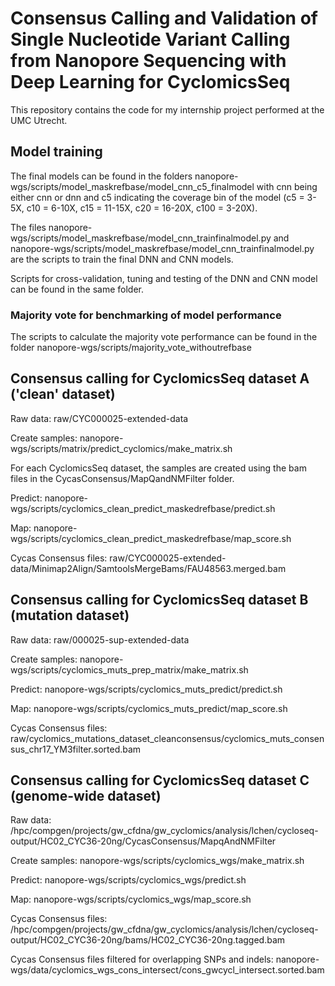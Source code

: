 # Consensus Calling and Validation of Single Nucleotide Variant Calling from Nanopore Sequencing with Deep Learning for CyclomicsSeq

This repository contains the code for my internship project performed at the UMC Utrecht. 

## Model training
The final models can be found in the folders nanopore-wgs/scripts/model_maskrefbase/model_cnn_c5_finalmodel with cnn being either cnn or dnn and c5 indicating the coverage bin of the model (c5 = 3-5X, c10 = 6-10X, c15 = 11-15X, c20 = 16-20X, c100 = 3-20X).

The files nanopore-wgs/scripts/model_maskrefbase/model_cnn_trainfinalmodel.py and nanopore-wgs/scripts/model_maskrefbase/model_cnn_trainfinalmodel.py are the scripts to train the final DNN and CNN models.

Scripts for cross-validation, tuning and testing of the DNN and CNN model can be found in the same folder. 

### Majority vote for benchmarking of model performance
The scripts to calculate the majority vote performance can be found in the folder nanopore-wgs/scripts/majority_vote_withoutrefbase

## Consensus calling for CyclomicsSeq dataset A ('clean' dataset)
Raw data: raw/CYC000025-extended-data

Create samples: nanopore-wgs/scripts/matrix/predict_cyclomics/make_matrix.sh

For each CyclomicsSeq dataset, the samples are created using the bam files in the CycasConsensus/MapQandNMFilter folder.

Predict: nanopore-wgs/scripts/cyclomics_clean_predict_maskedrefbase/predict.sh

Map: nanopore-wgs/scripts/cyclomics_clean_predict_maskedrefbase/map_score.sh

Cycas Consensus files: raw/CYC000025-extended-data/Minimap2Align/SamtoolsMergeBams/FAU48563.merged.bam

## Consensus calling for CyclomicsSeq dataset B (mutation dataset)
Raw data: raw/000025-sup-extended-data

Create samples: nanopore-wgs/scripts/cyclomics_muts_prep_matrix/make_matrix.sh

Predict: nanopore-wgs/scripts/cyclomics_muts_predict/predict.sh

Map: nanopore-wgs/scripts/cyclomics_muts_predict/map_score.sh

Cycas Consensus files: raw/cyclomics_mutations_dataset_cleanconsensus/cyclomics_muts_consensus_chr17_YM3filter.sorted.bam

## Consensus calling for CyclomicsSeq dataset C (genome-wide dataset)
Raw data: /hpc/compgen/projects/gw_cfdna/gw_cyclomics/analysis/lchen/cycloseq-output/HC02_CYC36-20ng/CycasConsensus/MapqAndNMFilter

Create samples: nanopore-wgs/scripts/cyclomics_wgs/make_matrix.sh

Predict: nanopore-wgs/scripts/cyclomics_wgs/predict.sh

Map: nanopore-wgs/scripts/cyclomics_wgs/map_score.sh

Cycas Consensus files: /hpc/compgen/projects/gw_cfdna/gw_cyclomics/analysis/lchen/cycloseq-output/HC02_CYC36-20ng/bams/HC02_CYC36-20ng.tagged.bam

Cycas Consensus files filtered for overlapping SNPs and indels: nanopore-wgs/data/cyclomics_wgs_cons_intersect/cons_gwcycl_intersect.sorted.bam
